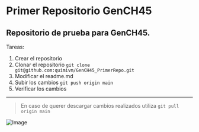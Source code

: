 # Primer Repositorio GenCH45

## Repositorio de prueba para GenCH45.

Tareas:
1. Crear el repositorio
2. Clonar el repositorio ``` git clone git@github.com:quimivm/GenCH45_PrimerRepo.git ```
3. Modificar el readme.md
4. Subir los cambios ``` git push origin main ```
5. Verificar los cambios 

---
> En caso de querer descargar cambios realizados utiliza ``` git pull origin main ```

![Image](https://github.com/fluidicon.png)
